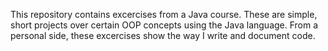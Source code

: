 This repository contains excercises from a Java course.
These are simple, short projects over certain OOP concepts using the Java language. 
From a personal side, these excercises show the way I write and document code.
